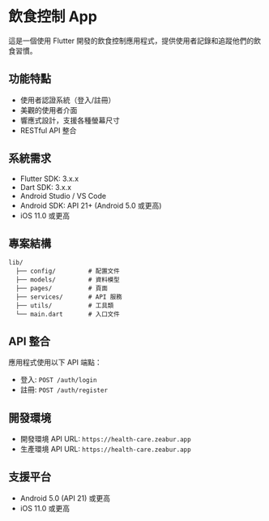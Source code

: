 # 飲食控制 App

這是一個使用 Flutter 開發的飲食控制應用程式，提供使用者記錄和追蹤他們的飲食習慣。

## 功能特點

- 使用者認證系統（登入/註冊）
- 美觀的使用者介面
- 響應式設計，支援各種螢幕尺寸
- RESTful API 整合

## 系統需求

- Flutter SDK: 3.x.x
- Dart SDK: 3.x.x
- Android Studio / VS Code
- Android SDK: API 21+ (Android 5.0 或更高)
- iOS 11.0 或更高


## 專案結構

```
lib/
  ├── config/         # 配置文件
  ├── models/         # 資料模型
  ├── pages/          # 頁面
  ├── services/       # API 服務
  ├── utils/          # 工具類
  └── main.dart       # 入口文件
```

## API 整合

應用程式使用以下 API 端點：

- 登入: `POST /auth/login`
- 註冊: `POST /auth/register`

## 開發環境

- 開發環境 API URL: `https://health-care.zeabur.app`
- 生產環境 API URL: `https://health-care.zeabur.app`

## 支援平台

- Android 5.0 (API 21) 或更高
- iOS 11.0 或更高